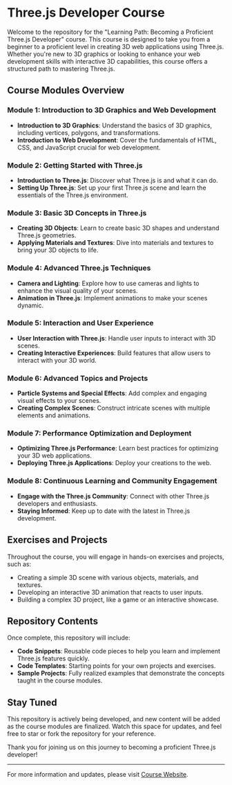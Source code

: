 # Three.js Developer Course

Welcome to the repository for the "Learning Path: Becoming a Proficient Three.js Developer" course. This course is designed to take you from a beginner to a proficient level in creating 3D web applications using Three.js. Whether you're new to 3D graphics or looking to enhance your web development skills with interactive 3D capabilities, this course offers a structured path to mastering Three.js.

## Course Modules Overview

### Module 1: Introduction to 3D Graphics and Web Development
- **Introduction to 3D Graphics**: Understand the basics of 3D graphics, including vertices, polygons, and transformations.
- **Introduction to Web Development**: Cover the fundamentals of HTML, CSS, and JavaScript crucial for web development.

### Module 2: Getting Started with Three.js
- **Introduction to Three.js**: Discover what Three.js is and what it can do.
- **Setting Up Three.js**: Set up your first Three.js scene and learn the essentials of the Three.js environment.

### Module 3: Basic 3D Concepts in Three.js
- **Creating 3D Objects**: Learn to create basic 3D shapes and understand Three.js geometries.
- **Applying Materials and Textures**: Dive into materials and textures to bring your 3D objects to life.

### Module 4: Advanced Three.js Techniques
- **Camera and Lighting**: Explore how to use cameras and lights to enhance the visual quality of your scenes.
- **Animation in Three.js**: Implement animations to make your scenes dynamic.

### Module 5: Interaction and User Experience
- **User Interaction with Three.js**: Handle user inputs to interact with 3D scenes.
- **Creating Interactive Experiences**: Build features that allow users to interact with your 3D world.

### Module 6: Advanced Topics and Projects
- **Particle Systems and Special Effects**: Add complex and engaging visual effects to your scenes.
- **Creating Complex Scenes**: Construct intricate scenes with multiple elements and animations.

### Module 7: Performance Optimization and Deployment
- **Optimizing Three.js Performance**: Learn best practices for optimizing your 3D web applications.
- **Deploying Three.js Applications**: Deploy your creations to the web.

### Module 8: Continuous Learning and Community Engagement
- **Engage with the Three.js Community**: Connect with other Three.js developers and enthusiasts.
- **Staying Informed**: Keep up to date with the latest in Three.js development.

## Exercises and Projects

Throughout the course, you will engage in hands-on exercises and projects, such as:

- Creating a simple 3D scene with various objects, materials, and textures.
- Developing an interactive 3D animation that reacts to user inputs.
- Building a complex 3D project, like a game or an interactive showcase.

## Repository Contents

Once complete, this repository will include:

- **Code Snippets**: Reusable code pieces to help you learn and implement Three.js features quickly.
- **Code Templates**: Starting points for your own projects and exercises.
- **Sample Projects**: Fully realized examples that demonstrate the concepts taught in the course modules.

## Stay Tuned

This repository is actively being developed, and new content will be added as the course modules are finalized. Watch this space for updates, and feel free to star or fork the repository for your reference.

Thank you for joining us on this journey to becoming a proficient Three.js developer!

---

For more information and updates, please visit [Course Website](#).

